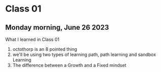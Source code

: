 # Class 01

## Monday morning, June 26 2023

What I learned in Class 01
1. octothorp is an 8 pointed thing
2. we'll be using two types of learning path, path learning and sandbox Learning
3. The difference between a Growth and a Fixed mindset
